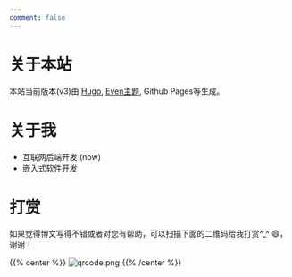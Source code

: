 ```yaml
---
comment: false
---
```


# 关于本站
本站当前版本(v3)由 [Hugo](https://gohugo.io/), [Even主题](https://themes.gohugo.io/hugo-theme-even/), Github Pages等生成。  

# 关于我
- 互联网后端开发 (now)
- 嵌入式软件开发

# 打赏
如果觉得博文写得不错或者对您有帮助，可以扫描下面的二维码给我打赏^_^ :smile:，谢谢！

{{% center %}}
![qrcode.png](https://i.loli.net/2020/02/19/kJuVsB35mnEg4Z6.png)
{{% /center %}}
